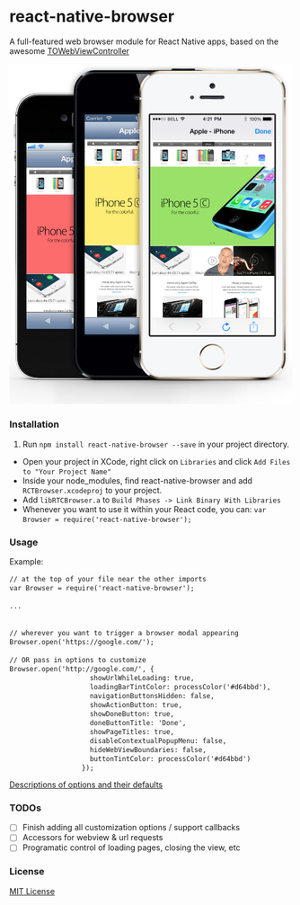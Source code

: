# react-native-browser
A full-featured web browser module for React Native apps, based on the awesome [TOWebViewController](https://github.com/TimOliver/TOWebViewController)

![TOWebViewController](screenshot.jpg)

### Installation

1. Run `npm install react-native-browser --save` in your project directory.
- Open your project in XCode, right click on `Libraries` and click `Add Files to "Your Project Name"`
- Inside your node_modules, find react-native-browser and add `RCTBrowser.xcodeproj` to your project.
- Add `libRTCBrowser.a` to `Build Phases -> Link Binary With Libraries`
- Whenever you want to use it within your React code, you can: `var Browser = require('react-native-browser');`

### Usage

Example:

```
// at the top of your file near the other imports
var Browser = require('react-native-browser');

...


// wherever you want to trigger a browser modal appearing
Browser.open('https://google.com/');

// OR pass in options to customize
Browser.open('http://google.com/', {
                    showUrlWhileLoading: true,
                    loadingBarTintColor: processColor('#d64bbd'),
                    navigationButtonsHidden: false,
                    showActionButton: true,
                    showDoneButton: true,
                    doneButtonTitle: 'Done',
                    showPageTitles: true,
                    disableContextualPopupMenu: false,
                    hideWebViewBoundaries: false,
                    buttonTintColor: processColor('#d64bbd')
                  });
```

[Descriptions of options and their defaults](https://github.com/TimOliver/TOWebViewController/blob/master/TOWebViewController/TOWebViewController.h)

### TODOs

- [ ] Finish adding all customization options / support callbacks
- [ ] Accessors for webview & url requests
- [ ] Programatic control of loading pages, closing the view, etc

### License

[MIT License](https://github.com/PrestoDoctor/react-native-browser/blob/master/LICENSE)
